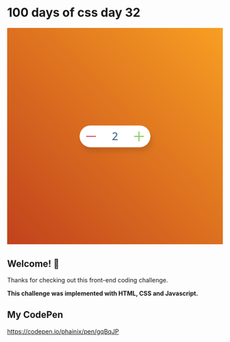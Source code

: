 # 100 days of css day 32

![Header/intro section ](../design/Counter.png)

## Welcome! 👋 

Thanks for checking out this front-end coding challenge. 

**This challenge was implemented with HTML, CSS and Javascript.**

## My CodePen
https://codepen.io/phainix/pen/gqBqJP